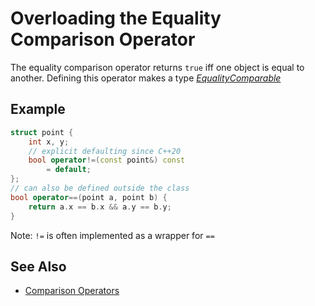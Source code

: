 # Overloading the Equality Comparison Operator

The equality comparison operator returns `true` iff one object is equal to another.
Defining this operator makes a type *[EqualityComparable][1]*

[1]: https://en.cppreference.com/w/cpp/named_req/EqualityComparable

## Example
```cpp
struct point {
    int x, y;
    // explicit defaulting since C++20
    bool operator!=(const point&) const
        = default;
};
// can also be defined outside the class
bool operator==(point a, point b) {
    return a.x == b.x && a.y == b.y;
}
```
Note: `!=` is often implemented as a wrapper for `==`

## See Also

- [Comparison Operators](https://en.cppreference.com/w/cpp/language/operator_comparison)
